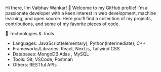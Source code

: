 Hi there, I'm Vaibhav Wankar! 👋
Welcome to my GitHub profile! I'm a passionate developer with a keen interest in web development, machine learning, and open source. Here you'll find a collection of my projects, contributions, and some of my favorite pieces of code.

🔧 Technologies & Tools
- Languages: JavaScript(elementary), Python(Intermediate), C++
- Frameworks/Libraries: React, Next.js, Tailwind CSS
- Databases: MongoDB Atlas , MySQL
- Tools: Git, VSCode, Postman
- Others: RESTful APIs

<!---
VaibhavForWork12/VaibhavForWork12 is a ✨ special ✨ repository because its `README.md` (this file) appears on your GitHub profile.
You can click the Preview link to take a look at your changes.
--->
